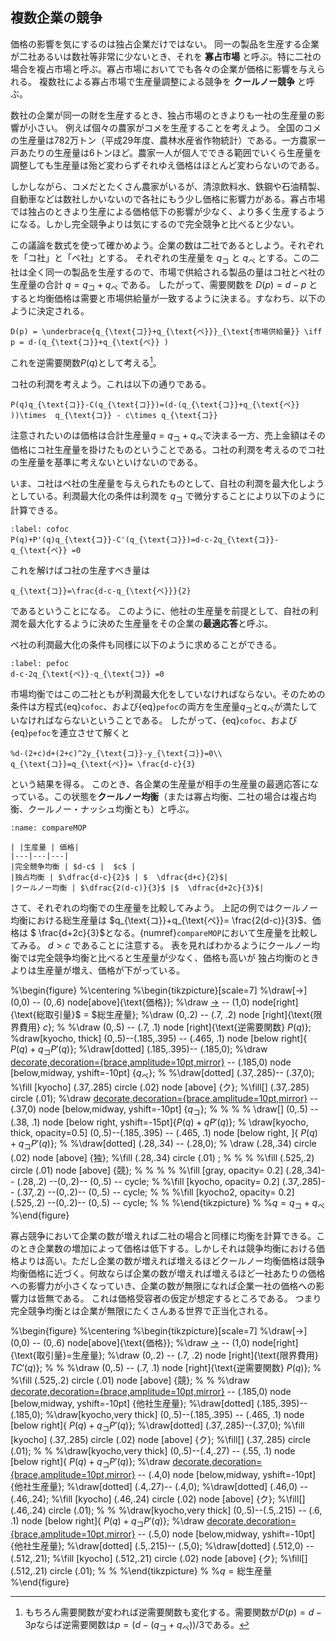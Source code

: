 ## 複数企業の競争
価格の影響を気にするのは独占企業だけではない。
  同一の製品を生産する企業が二社あるいは数社等非常に少ないとき、それを **寡占市場** と呼ぶ。特に二社の場合を複占市場と呼ぶ。寡占市場においてでも各々の企業が価格に影響を与えられる。
  複数社による寡占市場で生産量調整による競争を **クールノー競争** と呼ぶ。
  
  数社の企業が同一の財を生産するとき、独占市場のときよりも一社の生産量の影響が小さい。
  例えば個々の農家がコメを生産することを考えよう。
  全国のコメの生産量は782万トン（平成29年度、農林水産省作物統計）である。一方農家一戸あたりの生産量は6トンほど。農家一人が個人でできる範囲でいくら生産量を調整しても生産量は殆ど変わらずそれゆえ価格はほとんど変わらないのである。
  
しかしながら、コメだとたくさん農家がいるが、清涼飲料水、鉄鋼や石油精製、自動車などは数社しかいないので各社にもう少し価格に影響力がある。寡占市場では独占のときより生産による価格低下の影響が少なく、より多く生産するようになる。しかし完全競争よりは気にするので完全競争と比べると少ない。
 
この議論を数式を使って確かめよう。企業の数は二社であるとしよう。それぞれを「コ社」と「ペ社」とする。  それぞれの生産量を $q_{\text{コ}}$ と $q_{\text{ペ}}$ とする。この二社は全く同一の製品を生産するので、市場で供給される製品の量はコ社とペ社の生産量の合計 $q=q_{\text{コ}}+q_{\text{ペ}}$ である。  したがって、需要関数を $D(p)=d-p$ とすると均衡価格は需要と市場供給量が一致するように決まる。すなわち、以下のように決定される。
```{math}
D(p) = \underbrace{q_{\text{コ}}+q_{\text{ペ}}}_{\text{市場供給量}} \iff
p = d-(q_{\text{コ}}+q_{\text{ペ}} )
```
  これを逆需要関数$P(q)$として考える[^note6]。

[^note6]:もちろん需要関数が変われば逆需要関数も変化する。需要関数が$D(p)=d-3p$ならば逆需要関数は$p=\left(d-(q_{\text{コ}}+q_{\text{ペ}})\right)/3$である。
 
  コ社の利潤を考えよう。これは以下の通りである。
```{math}
P(q)q_{\text{コ}}-C(q_{\text{コ}})=(d-(q_{\text{コ}}+q_{\text{ペ}} ))\times  q_{\text{コ}} - c\times q_{\text{コ}}
```
注意されたいのは価格は合計生産量$q=q_{\text{コ}}+q_{\text{ペ}}$で決まる一方、売上金額はその価格にコ社生産量を掛けたものということである。コ社の利潤を考えるのでコ社の生産量を基準に考えないといけないのである。

いま、コ社はペ社の生産量を与えられたものとして、自社の利潤を最大化しようとしている。利潤最大化の条件は利潤を $q_{\text{コ}}$ で微分することにより以下のように計算できる。
```{math}
:label: cofoc
P(q)+P'(q)q_{\text{コ}}-C'(q_{\text{コ}})=d-c-2q_{\text{コ}}-q_{\text{ペ}} =0
```
これを解けばコ社の生産すべき量は
```{math}
q_{\text{コ}}=\frac{d-c-q_{\text{ペ}}}{2}
```
であるということになる。  このように、他社の生産量を前提として、自社の利潤を最大化するように決めた生産量をその企業の**最適応答**と呼ぶ。

  ペ社の利潤最大化の条件も同様に以下のように求めることができる。
```{math}
:label: pefoc
d-c-2q_{\text{ペ}}-q_{\text{コ}} =0
```

市場均衡ではこの二社ともが利潤最大化をしていなければならない。そのための条件は方程式{eq}`cofoc`、および{eq}`pefoc`の両方を生産量$q_{\text{コ}}$と$q_{\text{ペ}}$が満たしていなければならないということである。
したがって、{eq}`cofoc`、および{eq}`pefoc`を連立させて解くと
```{math}
%d-(2+c)d+(2+c)^2y_{\text{コ}}-y_{\text{コ}}=0\\
q_{\text{コ}}=q_{\text{ペ}}= \frac{d-c}{3}
```
という結果を得る。
このとき、各企業の生産量が相手の生産量の最適応答になっている。この状態を**クールノー均衡**（または寡占均衡、二社の場合は複占均衡、クールノー・ナッシュ均衡とも）と呼ぶ。


 

```{table} 独占・寡占・完全競争の比較
:name: compareMOP

| |生産量 | 価格|
|---|---|---|
|完全競争均衡 | $d-c$ |  $c$ |
|独占均衡 | $\dfrac{d-c}{2}$ | $  \dfrac{d+c}{2}$|
|クールノー均衡 | $\dfrac{2(d-c)}{3}$ |$  \dfrac{d+2c}{3}$|
```


さて、それぞれの均衡での生産量を比較してみよう。
上記の例ではクールノー均衡における総生産量は $q_{\text{コ}}+q_{\text{ペ}}=  \frac{2(d-c)}{3}$、価格は $ \frac{d+2c}{3}$となる。{numref}`compareMOP`において生産量を比較してみる。
$d>c$ であることに注意する。
表を見ればわかるようにクールノー均衡では完全競争均衡と比べると生産量が少なく、価格も高いが
独占均衡のときよりは生産量が増え、価格が下がっている。


%\begin{figure}
%\centering
%\begin{tikzpicture}[scale=7]
%\draw[->] (0,0) -- (0,.6) node[above]{\text{価格}};
%\draw [->](0,0) -- (1,0) node[right]{\text{総取引量}$ = $総生産量};
%\draw (0,.2) -- (.7, .2) node [right]{\text{限界費用} $c$};
%
%\draw (0,.5) -- (.7, .1) node [right]{\text{逆需要関数} $P(q)$};
%draw[kyocho, thick] (0,.5)--(.185,.395) -- (.465, .1) node [below right]{ $P(q)+q_{\text{コ}}P'(q)$};
%\draw[dotted] (.185,.395)-- (.185,0);
%\draw [decorate,decoration={brace,amplitude=10pt,mirror}](0,0) -- (.185,0) node [below,midway, yshift=-10pt] {$q_{\text{ペ}}$};
%
%\draw[dotted]  (.37,.285)--  (.37,0);
%\fill [kyocho] (.37,.285) circle (.02)  node [above] {ク};
%\fill[]  (.37,.285) circle (.01);
%\draw [decorate,decoration={brace,amplitude=10pt,mirror}](.185,0) -- (.37,0) node [below,midway, yshift=-10pt] {$q_{\text{コ}}$};
%
%
%
% \draw[] (0,.5) -- (.38, .1) node [below right, yshift=-15pt]{$P(q)+qP'(q)$};
% \draw[kyocho, thick, opacity=0.5] (0,.5)--(.185,.395) -- (.465, .1) node [below right, ]{ $P(q)+q_{\text{コ}}P'(q)$};
%
%\draw[dotted]  (.28,.34) --  (.28,0);
% \draw  (.28,.34) circle (.02) node [above] {独};
%\fill  (.28,.34) circle (.01) ;
%
%
% 
%\fill  (.525,.2) circle (.01) node [above] {競};
%
%
%
% 
%\fill [gray, opacity= 0.2] (.28,.34)-- (.28,.2) --(0,.2)-- (0,.5) -- cycle;
% 
%\fill [kyocho, opacity= 0.2] (.37,.285)-- (.37,.2) --(0,.2)-- (0,.5) -- cycle;
%
% 
%\fill [kyocho2, opacity= 0.2] (.525,.2) --(0,.2)-- (0,.5) -- cycle;
%
%
%\end{tikzpicture}
%
%$q=q_{\text{コ}}+q_{\text{ペ}}$
%\end{figure} 
 

寡占競争において企業の数が増えれば二社の場合と同様に均衡を計算できる。このとき企業数の増加によって価格は低下する。しかしそれは競争均衡における価格よりは高い。ただし企業の数が増えれば増えるほどクールノー均衡価格は競争均衡価格に近づく。何故ならば企業の数が増えれば増えるほど一社あたりの価格への影響力が小さくなっていき、企業の数が無限になれば企業一社の価格への影響力は皆無である。
これは価格受容者の仮定が想定するところである。  つまり完全競争均衡とは企業が無限にたくさんある世界で正当化される。
 

%\begin{figure}
%\centering
%\begin{tikzpicture}[scale=7]
%\draw[->] (0,0) -- (0,.6) node[above]{\text{価格}};
%\draw [->](0,0) -- (1,0) node[right]{\text{取引量}$=$生産量};
%\draw (0,.2) -- (.7, .2) node [right]{\text{限界費用} $TC'(q)$};
%
%
%\draw (0,.5) -- (.7, .1) node [right]{\text{逆需要関数} $P(q)$};
%
%\fill  (.525,.2) circle (.01) node [above] {競};
%
% 
%\draw [decorate,decoration={brace,amplitude=10pt,mirror}](0,0) -- (.185,0) node [below,midway, yshift=-10pt] {他社生産量};
%\draw[dotted] (.185,.395)-- (.185,0);
%\draw[kyocho,very thick] (0,.5)--(.185,.395) -- (.465, .1) node [below right]{ $P(q)+q_{\text{コ}}P'(q)$};
%\draw[dotted] (.37,.285)--(.37,0);
%\fill [kyocho] (.37,.285) circle (.02)  node [above] {ク};
%\fill[]  (.37,.285) circle (.01);
%
% 
%\draw[kyocho,very thick] (0,.5)--(.4,.27) -- (.55, .1) node [below right]{ $P(q)+q_{\text{コ}}P'(q)$};
%\draw [decorate,decoration={brace,amplitude=10pt,mirror}](0,0) -- (.4,0) node [below,midway, yshift=-10pt] {他社生産量};
%\draw[dotted] (.4,.27)-- (.4,0);
%\draw[dotted] (.46,0) --(.46,.24);
%\fill [kyocho] (.46,.24) circle (.02)  node [above] {ク};
%\fill[]  (.46,.24) circle (.01);
%
% 
%\draw[kyocho,very thick] (0,.5)--(.5,.215) -- (.6, .1) node [below right]{ $P(q)+q_{\text{コ}}P'(q)$};
%\draw [decorate,decoration={brace,amplitude=10pt,mirror}](0,0) -- (.5,0) node [below,midway, yshift=-10pt] {他社生産量};
%\draw[dotted] (.5,.215)-- (.5,0);
%\draw[dotted] (.512,0) --(.512,.21);
%\fill [kyocho] (.512,.21) circle (.02)  node [above] {ク};
%\fill[]  (.512,.21) circle (.01);
%
%
%\end{tikzpicture}
%
%$q=\text{総生産量}$
%\end{figure}
